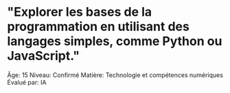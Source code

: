 # "Explorer les bases de la programmation en utilisant des langages simples, comme Python ou JavaScript."

Âge: 15
Niveau: Confirmé
Matière: Technologie et compétences numériques
Évalué par: IA